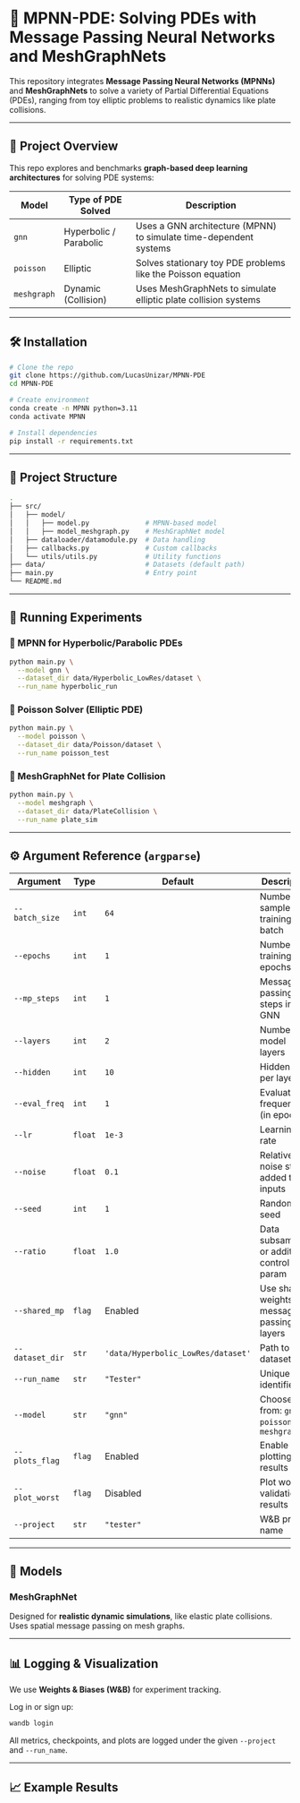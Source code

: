 # 🧠 MPNN-PDE: Solving PDEs with Message Passing Neural Networks and MeshGraphNets

This repository integrates **Message Passing Neural Networks (MPNNs)** and **MeshGraphNets** to solve a variety of Partial Differential Equations (PDEs), ranging from toy elliptic problems to realistic dynamics like plate collisions.

---

## 🚀 Project Overview

This repo explores and benchmarks **graph-based deep learning architectures** for solving PDE systems:

| Model        | Type of PDE Solved     | Description |
|--------------|------------------------|-------------|
| `gnn`        | Hyperbolic / Parabolic | Uses a GNN architecture (MPNN) to simulate time-dependent systems |
| `poisson`    | Elliptic               | Solves stationary toy PDE problems like the Poisson equation |
| `meshgraph`  | Dynamic (Collision)    | Uses MeshGraphNets to simulate elliptic plate collision systems |

---

## 🛠️ Installation

```bash
# Clone the repo
git clone https://github.com/LucasUnizar/MPNN-PDE
cd MPNN-PDE

# Create environment
conda create -n MPNN python=3.11
conda activate MPNN

# Install dependencies
pip install -r requirements.txt
```

---

## 📂 Project Structure

```bash
.
├── src/
│   ├── model/
│   │   ├── model.py              # MPNN-based model
│   │   ├── model_meshgraph.py    # MeshGraphNet model
│   ├── dataloader/datamodule.py  # Data handling
│   ├── callbacks.py              # Custom callbacks
│   └── utils/utils.py            # Utility functions
├── data/                         # Datasets (default path)
├── main.py                       # Entry point
└── README.md
```

---

## 🧪 Running Experiments

### 🔹 MPNN for Hyperbolic/Parabolic PDEs

```bash
python main.py \
  --model gnn \
  --dataset_dir data/Hyperbolic_LowRes/dataset \
  --run_name hyperbolic_run
```

### 🔹 Poisson Solver (Elliptic PDE)

```bash
python main.py \
  --model poisson \
  --dataset_dir data/Poisson/dataset \
  --run_name poisson_test
```

### 🔹 MeshGraphNet for Plate Collision

```bash
python main.py \
  --model meshgraph \
  --dataset_dir data/PlateCollision \
  --run_name plate_sim
```

---

## ⚙️ Argument Reference (`argparse`)

| Argument | Type | Default | Description |
|----------|------|---------|-------------|
| `--batch_size` | `int` | `64` | Number of samples per training batch |
| `--epochs` | `int` | `1` | Number of training epochs |
| `--mp_steps` | `int` | `1` | Message-passing steps in GNN |
| `--layers` | `int` | `2` | Number of model layers |
| `--hidden` | `int` | `10` | Hidden units per layer |
| `--eval_freq` | `int` | `1` | Evaluation frequency (in epochs) |
| `--lr` | `float` | `1e-3` | Learning rate |
| `--noise` | `float` | `0.1` | Relative noise std added to inputs |
| `--seed` | `int` | `1` | Random seed |
| `--ratio` | `float` | `1.0` | Data subsampling or additional control param |
| `--shared_mp` | `flag` | Enabled | Use shared weights for message-passing layers |
| `--dataset_dir` | `str` | `'data/Hyperbolic_LowRes/dataset'` | Path to dataset |
| `--run_name` | `str` | `"Tester"` | Unique run identifier |
| `--model` | `str` | `"gnn"` | Choose from: `gnn`, `poisson`, `meshgraph` |
| `--plots_flag` | `flag` | Enabled | Enable plotting of results |
| `--plot_worst` | `flag` | Disabled | Plot worst validation results |
| `--project` | `str` | `"tester"` | W&B project name |

---

## 🧠 Models


### MeshGraphNet
Designed for **realistic dynamic simulations**, like elastic plate collisions. Uses spatial message passing on mesh graphs.

---

## 📊 Logging & Visualization

We use **Weights & Biases (W&B)** for experiment tracking.

Log in or sign up:

```bash
wandb login
```

All metrics, checkpoints, and plots are logged under the given `--project` and `--run_name`.

---

## 📈 Example Results



